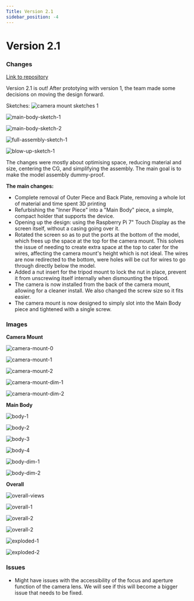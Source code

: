```yaml
---
Title: Version 2.1
sidebar_position: -4
---
```


# Version 2.1

### Changes

[Link to repository](https://github.com/screensavers-club/argos-childnode-case/tree/main/2.1)

Version 2.1 is out! After prototying with version 1, the team made some decisions on moving the design forward.

Sketches:
![camera mount sketches 1](../../../static/img/v2-1/camera-mount-sketch-1.jpg)

![main-body-sketch-1](../../../static/img/v2-1/main-body-sketch-1.jpg)

![main-body-sketch-2](../../../static/img/v2-1/main-body-sketch-2.jpg)

![full-assembly-sketch-1](../../../static/img/v2-1/full-assembly-sketch-1.jpg)

![blow-up-sketch-1](../../../static/img/v2-1/blow-up-sketch-1.jpg)

The changes were mostly about optimising space, reducing material and size, centering the CG, and simplifying the assembly. The main goal is to make the model assembly dummy-proof.

**The main changes:**

- Complete removal of Outer Piece and Back Plate, removing a whole lot of material and time spent 3D printing
- Refurbishing the "Inner Piece" into a "Main Body" piece, a simple, compact holder that supports the device.
- Opening up the design: using the Raspberry Pi 7" Touch Display as the screen itself, without a casing going over it.
- Rotated the screen so as to put the ports at the bottom of the model, which frees up the space at the top for the camera mount. This solves the issue of needing to create extra space at the top to cater for the wires, affecting the camera mount's height which is not ideal. The wires are now redirected to the bottom, were holes will be cut for wires to go through directly below the model.
- Added a nut insert for the tripod mount to lock the nut in place, prevent it from unscrewing itself internally when dismounting the tripod.
- The camera is now installed from the back of the camera mount, allowing for a cleaner install. We also changed the screw size so it fits easier.
- The camera mount is now designed to simply slot into the Main Body piece and tightened with a single screw.

### Images

**Camera Mount**

![camera-mount-0](../../../static/img/v2-1/3-back.png)

![camera-mount-1](../../../static/img/v2-1/3-backangle.png)

![camera-mount-2](../../../static/img/v2-1/3-front.png)

![camera-mount-dim-1](../../../static/img/v2-1/5-frontdim.png)

![camera-mount-dim-2](../../../static/img/v2-1/5-topdim.png)

**Main Body**

![body-1](../../../static/img/v2-1/4-backtop.png)

![body-2](../../../static/img/v2-1/4-bottom.png)

![body-3](../../../static/img/v2-1/4-front.png)

![body-4](../../../static/img/v2-1/4-top.png)

![body-dim-1](../../../static/img/v2-1/6-frontdim.png)

![body-dim-2](../../../static/img/v2-1/6-sidedim.png)

**Overall**

![overall-views](../../../static/img/v2-1/0-overall.png)

![overall-1](../../../static/img/v2-1/1-angle.png)

![overall-2](../../../static/img/v2-1/1-back.png)

![overall-2](../../../static/img/v2-1/1-front.png)

![exploded-1](../../../static/img/v2-1/2-exploded.png)

![exploded-2](../../../static/img/v2-1/2-exploded-2.png)

### Issues

- Might have issues with the accessibility of the focus and aperture function of the camera lens. We will see if this will become a bigger issue that needs to be fixed.
